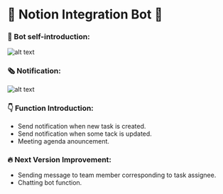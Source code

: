 # 🤖 Notion Integration Bot 🤖

### 🤳 Bot self-introduction:  

![alt text](https://github.com/SwarzChen/notion-integration-bot/blob/master/anouncement.png)

### 🗞️ Notification:

![alt text](https://github.com/SwarzChen/notion-integration-bot/blob/master/notification.png)

### 👇 Function Introduction:  

* Send notification when new task is created.  
* Send notification when some tack is updated.  
* Meeting agenda anouncement.  

### 🔥 Next Version Improvement:  

* Sending message to team member corresponding to task assignee.
* Chatting bot function.
